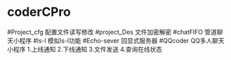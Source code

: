 # coderCPro 
#Project_cfg
配置文件读写修改
#project_Des
文件加密解密
#chatFIFO
管道聊天小程序
#ls-l
模拟ls-l功能
#Echo-sever
回显式服务器
#QQcoder
QQ多人聊天小程序
1.上线通知
2.下线通知
3.文件发送
4.查询在线状态
